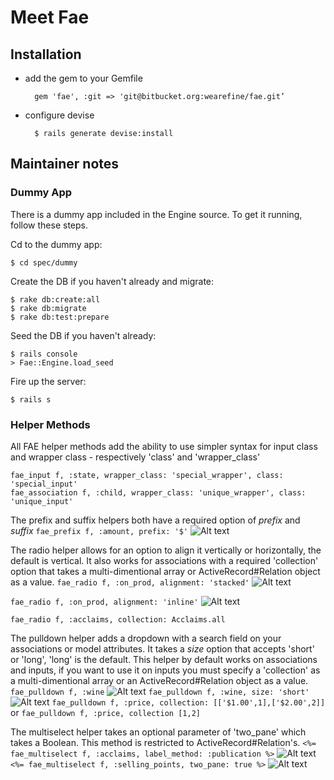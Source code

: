 # Meet Fae

## Installation

* add the gem to your Gemfile

		gem 'fae', :git => 'git@bitbucket.org:wearefine/fae.git’

* configure devise

		$ rails generate devise:install

## Maintainer notes

### Dummy App

There is a dummy app included in the Engine source. To get it running, follow these steps.

Cd to the dummy app:

```
$ cd spec/dummy
```

Create the DB if you haven't already and migrate:

```
$ rake db:create:all
$ rake db:migrate
$ rake db:test:prepare
```

Seed the DB if you haven't already:

```
$ rails console
> Fae::Engine.load_seed
```

Fire up the server:

```
$ rails s
```

### Helper Methods

All FAE helper methods add the ability to use simpler syntax for input class and wrapper class - respectively 'class' and 'wrapper_class'
```
fae_input f, :state, wrapper_class: 'special_wrapper', class: 'special_input'
fae_association f, :child, wrapper_class: 'unique_wrapper', class: 'unique_input'
```

The prefix and suffix helpers both have a required option of *prefix* and *suffix*
`fae_prefix f, :amount, prefix: '$'`
![Alt text](http://www.afinesite.com/fae/fae_prefix.jpg)

The radio helper allows for an option to align it vertically or horizontally, the default is vertical. It also works for associations with a required 'collection' option that takes a multi-dimentional array or ActiveRecord#Relation object as a value.
`fae_radio f, :on_prod, alignment: 'stacked'`
![Alt text](http://www.afinesite.com/fae/fae_radio_stacked.png)

`fae_radio f, :on_prod, alignment: 'inline'`
![Alt text](http://www.afinesite.com/fae/fae_radio_inline.png)

`fae_radio f, :acclaims, collection: Acclaims.all`

The pulldown helper adds a dropdown with a search field on your associations or model attributes. It takes a *size* option that accepts 'short' or 'long', 'long' is the default. This helper by default works on associations and inputs, if you want to use it on inputs you must specify a 'collection' as a multi-dimentional array or an ActiveRecord#Relation object as a value.
`fae_pulldown f, :wine`
![Alt text](http://www.afinesite.com/fae/long_pulldown.png)
`fae_pulldown f, :wine, size: 'short'`
![Alt text](http://www.afinesite.com/fae/short_pulldown.png)
`fae_pulldown f, :price, collection: [['$1.00',1],['$2.00',2]]` or `fae_pulldown f, :price, collection [1,2]`

The multiselect helper takes an optional parameter of 'two_pane' which takes a Boolean. This method is restricted to ActiveRecord#Relation's.
`<%= fae_multiselect f, :acclaims, label_method: :publication %>`
![Alt text](http://www.afinesite.com/fae/multiselect_dropdown.png)
`<%= fae_multiselect f, :selling_points, two_pane: true %>`
![Alt text](http://www.afinesite.com/fae/multiselect_two_pane.png)



